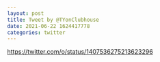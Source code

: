 ```yaml
--- 
layout: post 
title: Tweet by @TYonClubhouse 
date: 2021-06-22 1624417778 
categories: twitter 
--- 
```

https://twitter.com/o/status/1407536275213623296